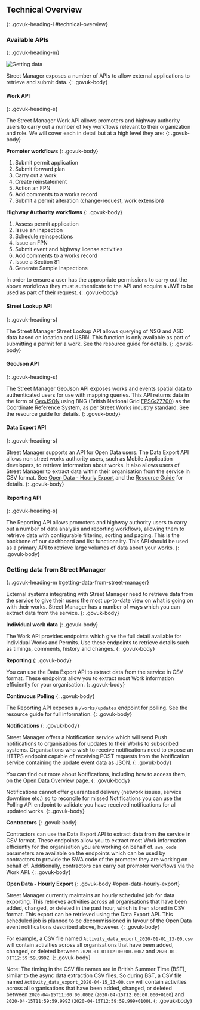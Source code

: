 ## Technical Overview
{: .govuk-heading-l #technical-overview}

### Available APIs
{: .govuk-heading-m}

![Getting data]({{site.baseurl}}/api-documentation/images/v2/getting-data.png)

Street Manager exposes a number of APIs to allow external applications
to retrieve and submit data.
{: .govuk-body}

#### Work API
{: .govuk-heading-s}

The Street Manager Work API allows promoters and highway authority
users to carry out a number of key workflows relevant to their
organization and role. We will cover each in detail but at a high level
they are:
{: .govuk-body}

**Promoter workflows**
{: .govuk-body}

<ol class="govuk-list govuk-list--bullet">
  <li>Submit permit application</li>
  <li>Submit forward plan</li>
  <li>Carry out a work</li>
  <li>Create reinstatement</li>
  <li>Action an FPN</li>
  <li>Add comments to a works record</li>
  <li>Submit a permit alteration (change-request, work extension)</li>
</ol>

**Highway Authority workflows**
{: .govuk-body}

<ol class="govuk-list govuk-list--bullet">
  <li>Assess permit application</li>
  <li>Issue an inspection</li>
  <li>Schedule reinspections</li>
  <li>Issue an FPN</li>
  <li>Submit event and highway license activities</li>
  <li>Add comments to a works record</li>
  <li>Issue a Section 81</li>
  <li>Generate Sample Inspections</li>
</ol>

In order to ensure a user has the appropriate permissions to carry out the above workflows they must authenticate to the API and acquire a JWT to be used as part of their request.
{: .govuk-body}

#### Street Lookup API
{: .govuk-heading-s}

The Street Manager Street Lookup API allows querying of NSG and ASD data based on location and USRN. This function is only available as part of submitting a permit for a work. See the resource guide for details.
{: .govuk-body}

#### GeoJson API
{: .govuk-heading-s}

The Street Manager GeoJson API exposes works and events spatial data to
authenticated users for use with mapping queries. This API returns data in the form of [GeoJSON](https://tools.ietf.org/html/rfc7946#section-4) using BNG (British National Grid [EPSG:27700](https://epsg.io/27700)) as the Coordinate Reference System, as per Street Works industry standard. See the resource guide for details.
{: .govuk-body}

#### Data Export API
{: .govuk-heading-s}

Street Manager supports an API for Open Data users. The Data Export API allows non street works authority users, such as Mobile Application developers, to retrieve information about works. It also allows users of Street Manager to extract data within their organisation from the service in CSV format. See [Open Data - Hourly Export](#open-data-hourly-export) and the [Resource Guide](#resource-guide) for details.
{: .govuk-body}

#### Reporting API
{: .govuk-heading-s}

The Reporting API allows promoters and highway authority users to carry out a number of data analysis and reporting workflows, allowing them to retrieve data with configurable filtering, sorting and paging. This is the backbone of our dashboard and list functionality. This API should be used as a primary API to retrieve large volumes of data about your works.
{: .govuk-body}

### Getting data from Street Manager
{: .govuk-heading-m #getting-data-from-street-manager}

External systems integrating with Street Manager need to retrieve data from the service to give their users the most up-to-date view on what is going on with their works. Street Manager has a number of ways which you can extract data from the service.
{: .govuk-body}

**Individual work data**
{: .govuk-body}

The Work API provides endpoints which give the full detail available for individual Works and Permits. Use these endpoints to retrieve details such as timings, comments, history and changes.
{: .govuk-body}

**Reporting**
{: .govuk-body}

You can use the Data Export API to extract data from the service in CSV format. These endpoints allow you to extract most Work information efficiently for your organisation.
{: .govuk-body}

**Continuous Polling**
{: .govuk-body}

The Reporting API exposes a `/works/updates` endpoint for polling. See the resource guide for full information.
{: .govuk-body}

**Notifications**
{: .govuk-body}

Street Manager offers a Notification service which will send Push notifications to organisations for updates to their Works to subscribed systems. Organisations who wish to receive notifications need to expose an HTTPS endpoint capable of receiving POST requests from the Notification service containing the update event data as JSON.
{: .govuk-body}

You can find out more about Notifications, including how to access them, on the <a href="https://departmentfortransport.github.io/street-manager-docs/open-data/">Open Data Overview page</a>.
{: .govuk-body}

Notifications cannot offer guaranteed delivery (network issues, service downtime etc.) so to reconcile for missed Notifications you can use the Polling API endpoint to validate you have received notifications for all
updated works.
{: .govuk-body}

**Contractors**
{: .govuk-body}

Contractors can use the Data Export API to extract data from the service in CSV format. These endpoints allow you to extract most Work information efficiently for the organisation you are working on behalf of. <code>swa_code</code> parameters are available on the endpoints which can be used by contractors to provide the SWA code of the promoter they are working on behalf of. Additionally, contractors can carry out promoter workflows via the Work API.
{: .govuk-body}

**Open Data - Hourly Export**
{: .govuk-body #open-data-hourly-export}

Street Manager currently maintains an hourly scheduled job for data exporting. This retrieves activities across all organisations that have been added, changed, or deleted in the past hour, which is then stored in CSV format. This export can be retrieved using the Data Export API. This scheduled job is planned to be decommissioned in favour of the Open Data event notifications described above, however.
{: .govuk-body}

For example, a CSV file named <code>Activity_data_export_2020-01-01_13-00.csv</code> will contain activities across all organisations that have been added, changed, or deleted between <code>2020-01-01T12:00:00.000Z</code> and <code>2020-01-01T12:59:59.999Z</code>.
{: .govuk-body}

Note: The timing in the CSV file names are in British Summer Time (BST), similar to the async data extraction CSV files. So during BST, a CSV file named <code>Activity_data_export_2020-04-15_13-00.csv</code> will contain activities across all organisations that have been added, changed, or deleted between <code>2020-04-15T11:00:00.000Z</code> (<code>2020-04-15T12:00:00.000+0100</code>) and <code>2020-04-15T11:59:59.999Z</code> (<code>2020-04-15T12:59:59.999+0100</code>).
{: .govuk-body}
